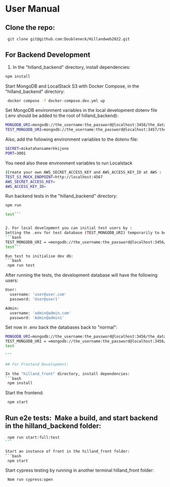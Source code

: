 # User Manual


## Clone the repo: 

```bash
 git clone git@github.com:Doubleneck/Hillandweb2022.git
```

## For Backend Development


1. In the "hilland_backend" directory, install dependencies:

```bash
npm install
```
Start MongoDB and LocalStack S3  with Docker Compose, in the "hilland_backend" directory:

```bash
 docker compose -f docker-compose.dev.yml up
```
Set MongoDB environment variables in the local development dotenv file (.env should be added to the root of hilland_backend):

```bash
MONGODB_URI=mongodb://the_username:the_password@localhost:3456/the_database
TEST_MONGODB_URI=mongodb://the_username:the_password@localhost:3457/the_test_database
```
Also, add the following environment variables to the dotenv file: 
```bash
SECRET=mikatahansamerkkijono
PORT=3001
```

You need also these environment variables to run Localstack
```bash
(Create your own AWS_SECRET_ACCESS_KEY and AWS_ACCESS_KEY_ID at AWS :  ```bash S3_MOCK_ENDPOINT=http://localhost:4566
TEST_S3_MOCK_ENDPOINT=http://localhost:4567
AWS_SECRET_ACCESS_KEY=
AWS_ACCESS_KEY_ID=

```

Run backend tests in the "hilland_backend" directory:

```bash
npm run 

test```


2. For local development you can initial test users by :
Setting the .env for test database (TEST_MONGODB_URI) temporarily to be a dev url: 
```bash
TEST_MONGODB_URI = =mongodb://the_username:the_password@localhost:3456/the_database
test```

Run test to initialise dev db: 
```bash
 npm run test
```
After running the tests, the development database will have the following users: 
```bash
User: 
  username: 'user@user.com'
  password: 'User@user1'

Admin: 
  username: 'admin@admin.com'
  password: 'Admin@admin1'
```

Set now in .env back the databases back to "normal": 
```bash
MONGODB_URI=mongodb://the_username:the_password@localhost:3456/the_database
TEST_MONGODB_URI = =mongodb://the_username:the_password@localhost:3456/the_database
test

``` 

## For Frontend Development:
 
In the "hilland_front" directory, install dependencies: 	
```bash
 npm install
```
Start the frontend:

```bash
 npm start
```

## Run e2e tests:  Make a build, and start backend in the hilland_backend folder:  
```bash
 npm run start:full:test
```  

Start an instance of front in the hilland_front folder: 
```bash
 npm start
```

Start cypress testing by running in another terminal  hilland_front folder:
```bash
 Nom run cypress:open
```
